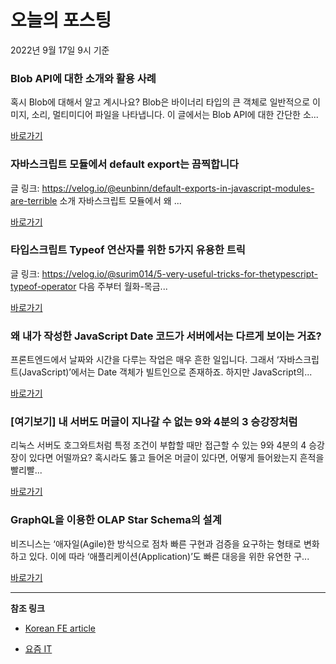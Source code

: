 # 오늘의 포스팅 
2022년 9월 17일 9시 기준 

###  Blob API에 대한 소개와 활용 사례 

 혹시 Blob에 대해서 알고 계시나요? Blob은 바이너리 타입의 큰 객체로 일반적으로 이미지, 소리, 멀티미디어 파일을 나타냅니다. 이 글에서는 Blob API에 대한 간단한 소... 

 [바로가기](https://kofearticle.substack.com/p/korean-fe-article-blob-api) 

###  자바스크립트 모듈에서 default export는 끔찍합니다 

 글 링크: https://velog.io/@eunbinn/default-exports-in-javascript-modules-are-terrible 소개 자바스크립트 모듈에서 왜 ... 

 [바로가기](https://kofearticle.substack.com/p/korean-fe-article-default-export) 

###  타입스크립트 Typeof 연산자를 위한 5가지 유용한 트릭 

 글 링크: https://velog.io/@surim014/5-very-useful-tricks-for-thetypescript-typeof-operator 다음 주부터 월화-목금... 

 [바로가기](https://kofearticle.substack.com/p/korean-fe-article-typeof-5) 

### 왜 내가 작성한 JavaScript Date 코드가 서버에서는 다르게 보이는 거죠? 

 프론트엔드에서 날짜와 시간을 다루는 작업은 매우 흔한 일입니다. 그래서 ‘자바스크립트(JavaScript)’에서는 Date 객체가 빌트인으로 존재하죠. 하지만 JavaScript의... 

 [바로가기](https://yozm.wishket.com/magazine/detail/1695/) 

### [여기보기] 내 서버도 머글이 지나갈 수 없는 9와 4분의 3 승강장처럼 

 리눅스 서버도 호그와트처럼 특정 조건이 부합할 때만 접근할 수 있는 9와 4분의 4 승강장이 있다면 어떨까요? 혹시라도 뚫고 들어온 머글이 있다면, 어떻게 들어왔는지 흔적을 빨리빨... 

 [바로가기](https://yozm.wishket.com/magazine/detail/1692/) 

### GraphQL을 이용한 OLAP Star Schema의 설계 

 비즈니스는 ‘애자일(Agile)한 방식으로 점차 빠른 구현과 검증을 요구하는 형태로 변화하고 있다. 이에 따라 ‘애플리케이션(Application)’도 빠른 대응을 위한 유연한 구... 

 [바로가기](https://yozm.wishket.com/magazine/detail/1689/) 

---

**참조 링크**

- [Korean FE article](https://kofearticle.substack.com) 

- [요즘 IT](https://yozm.wishket.com/magazine) 

